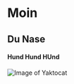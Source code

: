 # Moin
## Du Nase
#### Hund Hund HUnd
![Image of Yaktocat](https://octodex.github.com/images/yaktocat.png)
